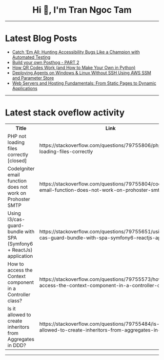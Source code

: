<h1 align="center">Hi 👋, I'm Tran Ngoc Tam</h1>

---

# Latest Blog Posts 
<!-- BLOG-POST-LIST:START -->
- [Catch ‘Em All: Hunting Accessibility Bugs Like a Champion with Automated Testing](https://dev.to/laura-wissiak/catch-em-all-hunting-accessibility-bugs-like-a-champion-with-automated-testing-24h6)
- [Build your own Posthog - PART 2](https://dev.to/infms/build-your-own-posthog-part-2-4a3c)
- [How QR Codes Work &lpar;and How to Make Your Own in Python&rpar;](https://dev.to/devasservice/how-qr-codes-work-and-how-to-make-your-own-in-python-39f7)
- [Deploying Agents on Windows &amp; Linux Without SSH Using AWS SSM and Parameter Store](https://dev.to/durrello/deploying-agents-on-windows-linux-without-ssh-using-aws-ssm-and-parameter-store-472g)
- [Web Servers and Hosting Fundamentals: From Static Pages to Dynamic Applications](https://dev.to/naval_upadhyay/web-servers-and-hosting-fundamentals-from-static-pages-to-dynamic-applications-3347)
<!-- BLOG-POST-LIST:END -->

---

# Latest stack oveflow activity
<table>
  <tr><th>Title</th><th>Link</th></tr>
  <!-- STACKOVERFLOW:START --><tr><td>PHP not loading files correctly [closed]</td><td>https://stackoverflow.com/questions/79755806/php-not-loading-files-correctly</td></tr><tr><td>CodeIgniter email function does not work on Prohoster SMTP</td><td>https://stackoverflow.com/questions/79755804/codeigniter-email-function-does-not-work-on-prohoster-smtp</td></tr><tr><td>Using l3/cas-guard-bundle with SPA &lpar;Symfony6 + ReactJs&rpar; application</td><td>https://stackoverflow.com/questions/79755651/using-l3-cas-guard-bundle-with-spa-symfony6-reactjs-application</td></tr><tr><td>How to access the Context component in a Controller class?</td><td>https://stackoverflow.com/questions/79755573/how-to-access-the-context-component-in-a-controller-class</td></tr><tr><td>Is it allowed to create inheritors from Aggregates in DDD?</td><td>https://stackoverflow.com/questions/79755484/is-it-allowed-to-create-inheritors-from-aggregates-in-ddd</td></tr><!-- STACKOVERFLOW:END -->
</table>

---


